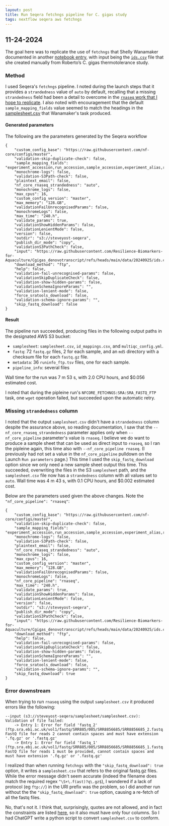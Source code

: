 ```yaml
---
layout: post
title: Run Seqera fetchngs pipeline for C. gigas study
tags: nextflow seqera aws fetchngs
---
```


## 11-24-2024

The goal here was to replicate the use of `fetchngs` that Shelly Wanamaker documented in another [notebook entry](https://resilience-biomarkers-for-aquaculture.github.io/a-fetchNGSKlone/), with input being the [`ids.csv`](https://raw.githubusercontent.com/Resilience-Biomarkers-for-Aquaculture/Cgigas_denovotranscript/refs/heads/main/data/20240925/ids.csv) file that she created manually from Roberto’s C. gigas thermotolerance study.

### Method
I used Seqera's `fetchngs` pipeline. I noted during the launch steps that it provides a `strandedness` value of `auto` by default, recalling that a missing `strandedness` field had been a detail to overcome in the [`rnaseq` work that I hope to replicate](https://resilience-biomarkers-for-aquaculture.github.io/ES-RNAseq_with_reference_dataset1/). I also noted with encouragement that the default `sample_mapping_fields` value seemed to match the headings in the [samplesheet.csv](https://github.com/Resilience-Biomarkers-for-Aquaculture/Cgigas_denovotranscript/blob/main/analyses/20240925/samplesheet.csv) that Wanamaker's task produced.

#### Generated parameters
The following are the parameters generated by the Seqera workflow
```
{
    "custom_config_base": "https://raw.githubusercontent.com/nf-core/configs/master",
    "validation-skip-duplicate-check": false,
    "sample_mapping_fields": "experiment_accession,run_accession,sample_accession,experiment_alias,run_alias,sample_alias,experiment_title,sample_title,sample_description",
    "monochrome-logs": false,
    "validation-S3Path-check": false,
    "plaintext_email": false,
    "nf_core_rnaseq_strandedness": "auto",
    "monochrome_logs": false,
    "max_cpus": 16,
    "custom_config_version": "master",
    "max_memory": "128.GB",
    "validationFailUnrecognisedParams": false,
    "monochromeLogs": false,
    "max_time": "240.h",
    "validate_params": true,
    "validationShowHiddenParams": false,
    "validationLenientMode": false,
    "version": false,
    "outdir": "s3://steveyost-seqera",
    "publish_dir_mode": "copy",
    "validationS3PathCheck": false,
    "input": "https://raw.githubusercontent.com/Resilience-Biomarkers-for-Aquaculture/Cgigas_denovotranscript/refs/heads/main/data/20240925/ids.csv",
    "download_method": "ftp",
    "help": false,
    "validation-fail-unrecognised-params": false,
    "validationSkipDuplicateCheck": false,
    "validation-show-hidden-params": false,
    "validationSchemaIgnoreParams": "",
    "validation-lenient-mode": false,
    "force_sratools_download": false,
    "validation-schema-ignore-params": "",
    "skip_fastq_download": false
}
```

#### Result
The pipeline run succeeded, producing files in the following output paths in the designated AWS S3 bucket:
- `samplesheet`: `samplesheet.csv`, `id_mappings.csv`, and `multiqc_config.yml`.
- `fastq`: 72 `fastq.gz` files, 2 for each sample, and an `md5` directory with a checksum file for each `fastq.gz` file.
- `metadata`: 36 `runinfo_ftp.tsv` files, one for each sample.
- `pipeline_info`: several files

Wall time for the run was 7 m 53 s, with 2.0 CPU hours, and $0.056 estimated cost.

I noted that during the pipleine run's `NFCORE_FETCHNGS:SRA:SRA_FASTQ_FTP` task, one `wget` operation failed, but succeeded upon the automatic retry.

### Missing `strandedness` column
I noted that the output `samplesheet.csv` didn't have a `strandedness` column despite the assurance above, so reading documentation, I saw that the `--nf_core_rnaseq_strandedness` parameter applies only when `--nf_core_pipeline` parameter's value is `rnaseq`. I believe we do want to produce a sample sheet that can be used as direct input to `rnaseq`, so I ran the pipleine again, this time also with `--nf_core_pipeline rnaseq`. (I previously had not set a value in the `nf_core_pipeline` pulldown on the Launch `Run parameters` page.) This time I used the `skip_fastq_download` option since we only need a new sample sheet output this time. This succeeded, overwriting the files in the S3 `samplesheet` path, and the `samplesheet.csv` file now has a `strandedness` column with all values set to `auto`. Wall time was 4 m 43 s, with 0.1 CPU hours, and $0.002 estimated cost.

Below are the parameters used given the above changes. Note the `"nf_core_pipeline": "rnaseq"`:
```
{
    "custom_config_base": "https://raw.githubusercontent.com/nf-core/configs/master",
    "validation-skip-duplicate-check": false,
    "sample_mapping_fields": "experiment_accession,run_accession,sample_accession,experiment_alias,run_alias,sample_alias,experiment_title,sample_title,sample_description",
    "monochrome-logs": false,
    "validation-S3Path-check": false,
    "plaintext_email": false,
    "nf_core_rnaseq_strandedness": "auto",
    "monochrome_logs": false,
    "max_cpus": 16,
    "custom_config_version": "master",
    "max_memory": "128.GB",
    "validationFailUnrecognisedParams": false,
    "monochromeLogs": false,
    "nf_core_pipeline": "rnaseq",
    "max_time": "240.h",
    "validate_params": true,
    "validationShowHiddenParams": false,
    "validationLenientMode": false,
    "version": false,
    "outdir": "s3://steveyost-seqera",
    "publish_dir_mode": "copy",
    "validationS3PathCheck": false,
    "input": "https://raw.githubusercontent.com/Resilience-Biomarkers-for-Aquaculture/Cgigas_denovotranscript/refs/heads/main/data/20240925/ids.csv",
    "download_method": "ftp",
    "help": false,
    "validation-fail-unrecognised-params": false,
    "validationSkipDuplicateCheck": false,
    "validation-show-hidden-params": false,
    "validationSchemaIgnoreParams": "",
    "validation-lenient-mode": false,
    "force_sratools_download": false,
    "validation-schema-ignore-params": "",
    "skip_fastq_download": true
}
```

### Error downstream
When trying to run `rnaseq` using the output `samplesheet.csv` it produced errors like the following:
```
--input (s3://steveyost-seqera/samplesheet/samplesheet.csv): Validation of file failed:
	-> Entry 1: Error for field 'fastq_2' (ftp.sra.ebi.ac.uk/vol1/fastq/SRR885/005/SRR8856685/SRR8856685_2.fastq.gz): FastQ file for reads 2 cannot contain spaces and must have extension '.fq.gz' or '.fastq.gz'
	-> Entry 1: Error for field 'fastq_1' (ftp.sra.ebi.ac.uk/vol1/fastq/SRR885/005/SRR8856685/SRR8856685_1.fastq.gz): FastQ file for reads 1 must be provided, cannot contain spaces and must have extension '.fq.gz' or '.fastq.gz'
```
I realized than when running `fetchngs` with the `"skip_fastq_download": true` option, it writes a `samplesheet.csv` that refers to the original fastq.gz files. While the error message didn't seem accurate (indeed the filename does match the required regex `^\S+\.f(ast)?q\.gz$`), I wondered if a lack of protocol (eg `ftp://`) in the URI prefix was the problem, so I did another run without the the `"skip_fastq_download": true` option, causing a re-fetch of all the fastq files.

No, that's not it. I think that, surprisingly, quotes are not allowed, and in fact the constraints are listed [here](https://nf-co.re/rnaseq/usage#samplesheet-input), so it also must have only four columns. So I had ChatGPT write a python script to convert `samplesheet.csv` to conform.
